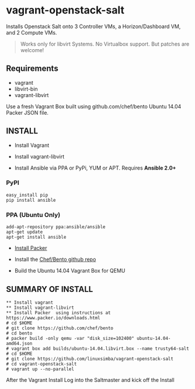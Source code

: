 # vagrant-openstack-salt

Installs Openstack Salt onto 3 Controller VMs, a Horizon/Dashboard VM, and 2
Compute VMs.

> Works only for libvirt Systems. No Virtualbox support. But patches are
> welcome!

## Requirements

* vagrant
* libvirt-bin
* vagrant-libvirt

Use a fresh Vagrant Box built using github.com/chef/bento Ubuntu 14.04 Packer
JSON file.

## INSTALL

* Install Vagrant

* Install vagrant-libvirt

* Install Ansible via PPA or PyPi, YUM or APT. Requires **Ansible 2.0+**

### PyPI
```
easy_install pip
pip install ansible
```

### PPA (Ubuntu Only)
```
add-apt-repository ppa:ansible/ansible
apt-get update
apt-get install ansible
```

* [Install Packer](http://www.packer.io/downloads.html)

* Install the [Chef/Bento github repo](https://github.com/chef/bento)

* Build the Ubuntu 14.04 Vagrant Box for QEMU


## SUMMARY OF INSTALL
```
** Install vagrant
** Install vagrant-libvirt
** Install Packer  using instructions at https://www.packer.io/downloads.html
# cd $HOME
# git clone https://github.com/chef/bento
# cd bento
# packer build -only qemu -var "disk_size=102400" ubuntu-14.04-amd64.json
# vagrant box add builds/ubuntu-14.04.libvirt.box --name trusty64-salt
# cd $HOME
# git clone https://github.com/linuxsimba/vagrant-openstack-salt
# cd vagrant-openstack-salt
# vagrant up --no-parallel

```

After the Vagrant Install Log into the Saltmaster and kick off the Install

